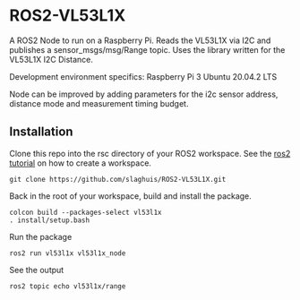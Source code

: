 # ROS2-VL53L1X
A ROS2 Node to run on a Raspberry Pi.  Reads the VL53L1X via I2C and publishes a sensor_msgs/msg/Range topic.  Uses the library written for the VL53L1X I2C Distance.

Development environment specifics:
Raspberry Pi 3
Ubuntu 20.04.2 LTS

Node can be improved by adding parameters for the i2c sensor address, distance mode and measurement timing budget.

## Installation
Clone this repo into the rsc directory of your ROS2 workspace. See the [ros2 tutorial](https://docs.ros.org/en/foxy/Tutorials/Workspace/Creating-A-Workspace.html) on how to create a workspace.
```
git clone https://github.com/slaghuis/ROS2-VL53L1X.git
```
Back in the root of your workspace, build and install the package.  
```
colcon build --packages-select vl53l1x
. install/setup.bash
```
Run the package
```
ros2 run vl53l1x vl53l1x_node
```
See the output
```
ros2 topic echo vl53l1x/range
```
